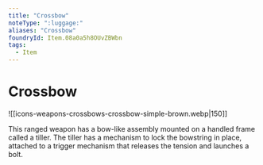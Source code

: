 ```yaml
---
title: "Crossbow"
noteType: ":luggage:"
aliases: "Crossbow"
foundryId: Item.08a0a5h8OUvZBWbn
tags:
  - Item
---
```


# Crossbow
![[icons-weapons-crossbows-crossbow-simple-brown.webp|150]]

This ranged weapon has a bow-like assembly mounted on a handled frame called a tiller. The tiller has a mechanism to lock the bowstring in place, attached to a trigger mechanism that releases the tension and launches a bolt.
